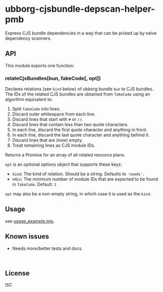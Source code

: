 ﻿
<!--#echo json="package.json" key="name" underline="=" -->
ubborg-cjsbundle-depscan-helper-pmb
===================================
<!--/#echo -->

<!--#echo json="package.json" key="description" -->
Express CJS bundle dependencies in a way that can be picked up by naive
dependency scanners.
<!--/#echo -->


API
---

This module exports one function:

### relateCjsBundles(bun, fakeCode[, opt])

Declares relations (see `kind` below) of ubborg bundle `bun` to CJS bundles.
The IDs of the related CJS bundles are obtained from `fakeCode`
using an algorithm equivalent to:

1.  Split `fakeCode` into lines.
1.  Discard outer whitespace from each line.
1.  Discard lines that start with `#` or `//`.
1.  Discard lines that contain less than two quote characters.
1.  In each line, discard the first quote character and anything in front.
1.  In each line, discard the last quote character and anything behind it.
1.  Discard lines that are (now) empty.
1.  Treat remaining lines as CJS module IDs.

Returns a Promise for an array of all related resource plans.

`opt` is an optional options object that supports these keys:

* `kind`: The kind of relation. Should be a string. Defaults to `'needs'`.
* `nMin`: The minimum number of module IDs that are expected to be found
  in `fakeCode`. Default: `1`

`opt` may also be a non-empty string, in which case it is used as the `kind`.


Usage
-----

see [usage_example.mjs](usage_example.mjs).


<!--#toc stop="scan" -->



Known issues
------------

* Needs more/better tests and docs.




&nbsp;


License
-------
<!--#echo json="package.json" key=".license" -->
ISC
<!--/#echo -->
